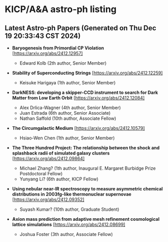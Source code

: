 # KICP/A&A astro-ph listing

## Latest Astro-ph Papers (Generated on Thu Dec 19 20:33:43 CST 2024)

- **Baryogenesis from Primordial CP Violation**
[https://arxiv.org/abs/2412.12957]
  + Edward Kolb (2th author, Senior Member)

- **Stability of Superconducting Strings**
[https://arxiv.org/abs/2412.12259]
  + Keisuke Harigaya (1th author, Senior Member)

- **DarkNESS: developing a skipper-CCD instrument to search for Dark Matter from Low Earth Orbit**
[https://arxiv.org/abs/2412.12084]
  + Alex Drlica-Wagner (4th author, Senior Member)
  + Juan  Estrada (6th author, Senior Associate)
  + Nathan Saffold (10th author, Associate Fellow)

- **The Circumgalactic Medium**
[https://arxiv.org/abs/2412.10579]
  + Hsiao-Wen Chen (1th author, Senior Member)

- **The Three Hundred Project: The relationship between the shock and splashback radii of simulated galaxy clusters**
[https://arxiv.org/abs/2412.09864]
  + Michael Zhang? (1th author, Inaugural E. Margaret Burbidge Prize Postdoctoral Fellow)
  + Yunyang Li? (6th author, KICP Fellow)

- **Using nebular near-IR spectroscopy to measure asymmetric chemical distributions in 2003fg-like thermonuclear supernovae**
[https://arxiv.org/abs/2412.09352]
  + Suyash Kumar? (10th author, Graduate Student)

- **Axion mass prediction from adaptive mesh refinement cosmological lattice simulations**
[https://arxiv.org/abs/2412.08699]
  + Joshua Foster (3th author, Associate Fellow)

